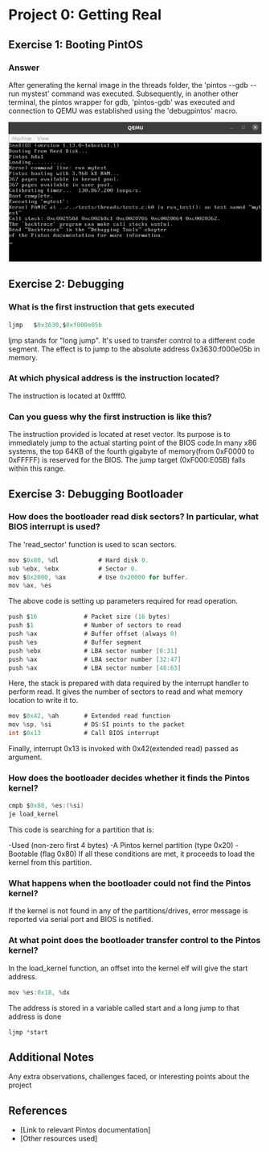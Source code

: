 # Project 0: Getting Real

## Exercise 1: Booting PintOS

### Answer
After generating the kernal image in the threads folder, the 'pintos --gdb -- run mystest' command was executed. Subsequently, in another other terminal, the pintos wrapper for gdb, 'pintos-gdb' was executed and connection to QEMU was established using the 'debugpintos' macro.

![Successful booting of PintOS on QEMU](./images/booting.png)


## Exercise 2: Debugging

### What is the first instruction that gets executed

```c
ljmp   $0x3630,$0xf000e05b
```
ljmp stands for "long jump". It's used to transfer control to a different code segment. The effect is to jump to the absolute address 0x3630:f000e05b in memory.

### At which physical address is the instruction located?
The instruction is located at 0xffff0.

### Can you guess why the first instruction is like this?
The instruction provided is located at reset vector. Its purpose is to immediately jump to the actual starting point of the BIOS code.In many x86 systems, the top 64KB of the fourth gigabyte of memory(from 0xF0000 to 0xFFFFF) is reserved for the BIOS. The jump target (0xF000:E05B) falls within this range.

## Exercise 3: Debugging Bootloader

### How does the bootloader read disk sectors? In particular, what BIOS interrupt is used?

The 'read_sector' function is used to scan sectors. 

```c
mov $0x80, %dl           # Hard disk 0.
sub %ebx, %ebx           # Sector 0.
mov $0x2000, %ax         # Use 0x20000 for buffer.
mov %ax, %es
```

The above code is setting up parameters required for read operation. 

```c
push $16             # Packet size (16 bytes)
push $1              # Number of sectors to read
push %ax             # Buffer offset (always 0)
push %es             # Buffer segment
push %ebx            # LBA sector number [0:31]
push %ax             # LBA sector number [32:47]
push %ax             # LBA sector number [48:63]
```
Here, the stack is prepared with data required by the interrupt handler to perform read. It gives the number of sectors to read and what memory location to write it to.

```c
mov $0x42, %ah       # Extended read function
mov %sp, %si         # DS:SI points to the packet
int $0x13            # Call BIOS interrupt
```
Finally, interrupt 0x13 is invoked with 0x42(extended read) passed as argument.

### How does the bootloader decides whether it finds the Pintos kernel?

```c
cmpb $0x80, %es:(%si)
je load_kernel
```
This code is searching for a partition that is:

-Used (non-zero first 4 bytes)
-A Pintos kernel partition (type 0x20)
-Bootable (flag 0x80)
If all these conditions are met, it proceeds to load the kernel from this partition.

### What happens when the bootloader could not find the Pintos kernel?
If the kernel is not found in any of the partitions/drives, error message is reported via serial port and BIOS is notified.

### At what point does the bootloader transfer control to the Pintos kernel?
In the load_kernel function, an offset into the kernel elf will give the start address.
```c
mov %es:0x18, %dx
```
The address is stored in a variable called start and a long jump to that address is done
```c
ljmp *start
```


## Additional Notes
Any extra observations, challenges faced, or interesting points about the project

## References
- [Link to relevant Pintos documentation]
- [Other resources used]

